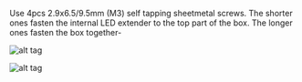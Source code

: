 Use 4pcs 2.9x6.5/9.5mm (M3) self tapping sheetmetal screws. The shorter ones fasten the internal LED extender to the top part of the box. The longer ones fasten the box together-

![alt tag](https://raw.githubusercontent.com/laszlodaniel/ChryslerCCDSCIScanner/master/PCB/box/preview_01.png)

![alt tag](https://raw.githubusercontent.com/laszlodaniel/ChryslerCCDSCIScanner/master/PCB/box/preview_02.png)
